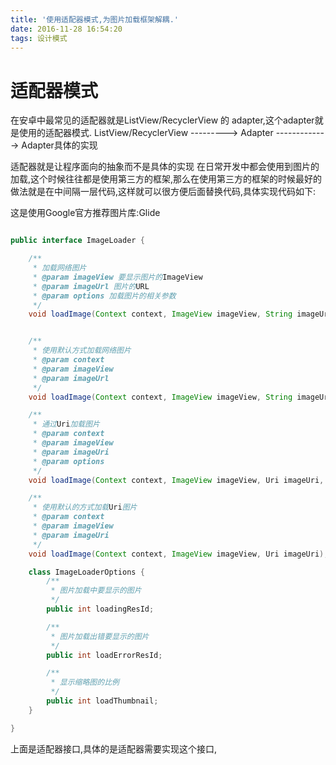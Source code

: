 ```yaml
---
title: '使用适配器模式,为图片加载框架解耦.'
date: 2016-11-28 16:54:20
tags: 设计模式
---
```

# 适配器模式
在安卓中最常见的适配器就是ListView/RecyclerView 的 adapter,这个adapter就是使用的适配器模式.
ListView/RecyclerView  ---------> Adapter -------------> Adapter具体的实现
<!-- more -->
适配器就是让程序面向的抽象而不是具体的实现
在日常开发中都会使用到图片的加载,这个时候往往都是使用第三方的框架,那么在使用第三方的框架的时候最好的做法就是在中间隔一层代码,这样就可以很方便后面替换代码,具体实现代码如下:

这是使用Google官方推荐图片库:Glide

``` java

public interface ImageLoader {

    /**
     * 加载网络图片
     * @param imageView 要显示图片的ImageView
     * @param imageUrl 图片的URL
     * @param options 加载图片的相关参数
     */
    void loadImage(Context context, ImageView imageView, String imageUrl, ImageLoaderOptions options);


    /**
     * 使用默认方式加载网络图片
     * @param context
     * @param imageView
     * @param imageUrl
     */
    void loadImage(Context context, ImageView imageView, String imageUrl);

    /**
     * 通过Uri加载图片
     * @param context
     * @param imageView
     * @param imageUri
     * @param options
     */
    void loadImage(Context context, ImageView imageView, Uri imageUri, ImageLoaderOptions options);

    /**
     * 使用默认的方式加载Uri图片
     * @param context
     * @param imageView
     * @param imageUri
     */
    void loadImage(Context context, ImageView imageView, Uri imageUri);

    class ImageLoaderOptions {
        /**
         * 图片加载中要显示的图片
         */
        public int loadingResId;

        /**
         * 图片加载出错要显示的图片
         */
        public int loadErrorResId;

        /**
         * 显示缩略图的比例
         */
        public int loadThumbnail;
    }

}

```
上面是适配器接口,具体的是适配器需要实现这个接口,

